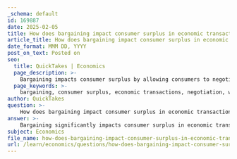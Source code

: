 ```yaml
---
_schema: default
id: 169887
date: 2025-02-05
title: How does bargaining impact consumer surplus in economic transactions?
article_title: How does bargaining impact consumer surplus in economic transactions?
date_format: MMM DD, YYYY
post_on_text: Posted on
seo:
  title: QuickTakes | Economics
  page_description: >-
    Bargaining impacts consumer surplus by allowing consumers to negotiate prices, leading to favorable outcomes and enhancing market efficiency.
  page_keywords: >-
    bargaining, consumer surplus, economic transactions, negotiation, willingness to pay, price adjustment, market efficiency, cultural factors, fixed pricing, economic implications
author: QuickTakes
question: >-
    How does bargaining impact consumer surplus in economic transactions?
answer: >-
    Bargaining significantly impacts consumer surplus in economic transactions by allowing consumers to negotiate prices, which can lead to a more favorable outcome for them compared to fixed pricing scenarios. \n\n### Understanding Consumer Surplus\nConsumer surplus is defined as the difference between what consumers are willing to pay for a good or service (WTP) and what they actually pay (P). It can be expressed mathematically as:\n\n$$\nCS = WTP - P\n$$\n\nFor instance, if a consumer is willing to pay $20 for a product but successfully negotiates the price down to $15, the consumer surplus is $5. This surplus represents the additional benefit or value that the consumer receives from the transaction.\n\n### The Role of Bargaining\nBargaining allows consumers to express their willingness to pay and negotiate a price that is closer to their valuation of the good or service. In a scenario where bargaining is possible, if a consumer is willing to pay $20 but the seller initially asks for $25, through effective negotiation, they might agree on a price of $18. In this case, the consumer surplus would be:\n\n$$\nCS = 20 - 18 = 2\n$$\n\nThis is a reduction in the consumer surplus compared to the previous example, but it still represents a gain compared to a situation where no bargaining occurs, and the consumer pays the full asking price.\n\n### Economic Implications\n1. **Increased Consumer Surplus**: Effective bargaining can lead to an increase in consumer surplus, as consumers may pay less than their maximum willingness to pay.\n2. **Market Efficiency**: Bargaining can enhance market efficiency by allowing prices to adjust based on the perceived value of goods and services, rather than adhering to fixed prices that may not reflect true market conditions.\n3. **Cultural Factors**: The extent to which bargaining affects consumer surplus can vary based on cultural practices and social norms. In cultures where bargaining is common, consumers may be more adept at negotiating prices, thereby increasing their consumer surplus.\n\n### Conclusion\nIn summary, bargaining plays a crucial role in enhancing consumer surplus by enabling price negotiations that reflect the true value consumers assign to goods and services. This dynamic not only benefits consumers but also contributes to overall market efficiency.
subject: Economics
file_name: how-does-bargaining-impact-consumer-surplus-in-economic-transactions.md
url: /learn/economics/questions/how-does-bargaining-impact-consumer-surplus-in-economic-transactions
---
```


&nbsp;